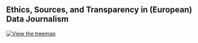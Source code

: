 ## Ethics, Sources, and Transparency in (European) Data Journalism


[![View the treemap](https://public.flourish.studio/visualisation/23388041/thumbnail)](https://public.flourish.studio/visualisation/23388041/)

